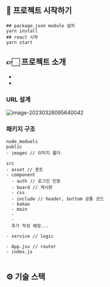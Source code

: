 

## 📝 프로젝트 시작하기

```
## package.json module 설치
yarn install
## react 시작
yarn start
```



## 👉🏻 프로젝트 소개 

- 
- 



### URL 설계

![image-20230328095640042](C:\Users\user1\AppData\Roaming\Typora\typora-user-images\image-20230328095640042.png)



### 패키지 구조

```
node_moduels
public
- images // 이미지 폴더

src
- asset // 폰트
- component 
  - auth // 로그인 인증
  - board // 게시판
  - css 
  - include // header, bottom 공통 코드
  - kakao
  - main
  -
  -
  추가 작성 예정...
  
- service // logic

- App.jsx // router
- index.js 
  

```

















## ⚙ 기술 스택























